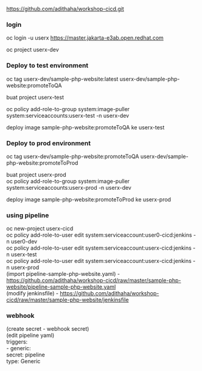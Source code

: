 
https://github.com/adithaha/workshop-cicd.git



### login

oc login -u userx https://master.jakarta-e3ab.open.redhat.com

oc project userx-dev  

### Deploy to test environment

oc tag userx-dev/sample-php-website:latest userx-dev/sample-php-website:promoteToQA  

buat project userx-test

oc policy add-role-to-group system:image-puller system:serviceaccounts:userx-test -n userx-dev  

deploy image sample-php-website:promoteToQA  ke userx-test

### Deploy to prod environment

oc tag userx-dev/sample-php-website:promoteToQA userx-dev/sample-php-website:promoteToProd  

buat project userx-prod  
oc policy add-role-to-group system:image-puller system:serviceaccounts:userx-prod -n userx-dev  

deploy image sample-php-website:promoteToProd  ke userx-prod

### using pipeline 

oc new-project userx-cicd  
oc policy add-role-to-user edit system:serviceaccount:user0-cicd:jenkins -n user0-dev  
oc policy add-role-to-user edit system:serviceaccount:userx-cicd:jenkins -n userx-test    
oc policy add-role-to-user edit system:serviceaccount:userx-cicd:jenkins -n userx-prod  
(import pipeline-sample-php-website.yaml) - https://github.com/adithaha/workshop-cicd/raw/master/sample-php-website/pipeline-sample-php-website.yaml  
(modify jenkinsfile) - https://github.com/adithaha/workshop-cicd/raw/master/sample-php-website/jenkinsfile  

### webhook

(create secret - webhook secret)  
(edit pipeline yaml)  
      triggers:  
        - generic:  
            secret: pipeline  
          type: Generic  
          
          
